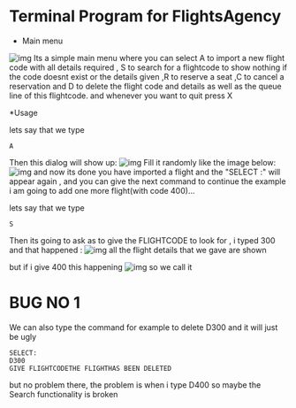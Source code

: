 # Terminal Program for FlightsAgency

* Main menu

![img](http://i.imgur.com/ryLV4I9.png)
Its a simple main menu where you can select A to import a new flight
code with all details required , S to search for a flightcode to show
nothing if the code doesnt exist or the details given ,R to reserve a seat ,C to cancel a reservation and D to delete the flight code and details as well as the queue line of this flightcode.
and whenever you want to quit press X

*Usage

lets say that we type 
```
A
```
Then this dialog will show up:
![img](http://i.imgur.com/aJfMd6g.png)
Fill it randomly like the image below:
![img](http://i.imgur.com/sOT0In7.png)
and now its done you have imported a flight
and the "SELECT :" will appear again , and you can give the next command
to continue the example i am going to add one more flight(with code 400)...

lets say that we type 
```
S
```
Then its going to ask as to give the FLIGHTCODE to look for , i typed 300 and that happened :
![img](http://i.imgur.com/999qEs9.png)
all the flight details that we gave are shown

but if i give 400 this happening
![img](http://i.imgur.com/C0t6aNW.png)
so we call it 
# BUG NO 1

We can also type the command for example to delete D300 and it will just be ugly 
```
SELECT:
D300
GIVE FLIGHTCODETHE FLIGHTHAS BEEN DELETED 
```
but no problem there, the problem is when i type D400 so maybe the Search functionality is broken
